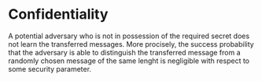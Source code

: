 # Confidentiality

A potential adversary who is not in possession of the required secret does not learn the transferred messages. More procisely, the success probability that the adversary is able to distinguish the transferred message from a randomly chosen message of the same lenght is negligible with respect to some security parameter.
